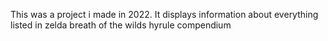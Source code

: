 This was a project i made in 2022. It displays information about everything listed in zelda breath of the wilds hyrule compendium 
